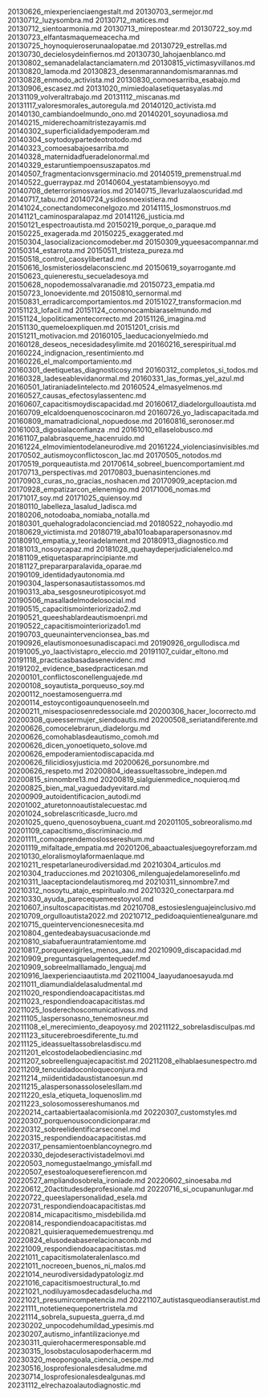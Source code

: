 20130626_miexperienciaengestalt.md
20130703_sermejor.md
20130712_luzysombra.md
20130712_matices.md
20130712_sientoarmonia.md
20130713_mirepostear.md
20130722_soy.md
20130723_elfantasmaquemeacecha.md
20130725_hoynoquieroserunaalopatae.md
20130729_estrellas.md
20130730_decielosydeinfiernos.md
20130730_lahojaenblanco.md
20130802_semanadelalactanciamatern.md
20130815_victimasyvillanos.md
20130820_lamoda.md
20130823_desenmarannandomismarannas.md
20130828_enmodo_activista.md
20130830_comoesarriba_esabajo.md
20130906_escasez.md
20131020_mimiedoalasetiquetasyalas.md
20131109_volveraltrabajo.md
20131112_miscanas.md
20131117_valoresmorales_autoregula.md
20140120_activista.md
20140130_cambiandoelmundo_ono.md
20140201_soyunadiosa.md
20140215_miderechoamitristezayamis.md
20140302_superficialidadyempoderam.md
20140304_soytodoypartedeotrotodo.md
20140323_comoesabajoesarriba.md
20140328_maternidadfueradelonormal.md
20140329_estaruntiempoensuszapatos.md
20140507_fragmentacionvsgerminacio.md
20140519_premenstrual.md
20140522_guerraypaz.md
20140604_yestatambiensoyyo.md
20140708_deterrorismosvarios.md
20140715_llevarluzalaoscuridad.md
20140717_tabu.md
20140724_ysidiosnoexistiera.md
20141024_conectandomeconelgozo.md
20141115_losmonstruos.md
20141121_caminosparalapaz.md
20141126_justicia.md
20150121_espectroautista.md
20150219_porque_o_paraque.md
20150225_exagerada.md
20150225_exaggerated.md
20150304_lasocializacioncomodeber.md
20150309_yqueesacompannar.md
20150314_estarrota.md
20150511_tristeza_pureza.md
20150518_control_caosylibertad.md
20150616_losmisteriosdelaconscienc.md
20150619_soyarrogante.md
20150623_quienerestu_secueladesoya.md
20150628_nopodemossalvaranadie.md
20150723_empatia.md
20150723_lonoevidente.md
20150810_sernormal.md
20150831_erradicarcomportamientos.md
20151027_transformacion.md
20151123_lofacil.md
20151124_comonocambiaraselmundo.md
20151124_lopoliticamentecorrecto.md
20151126_imagina.md
20151130_quemeloexpliquen.md
20151201_crisis.md
20151211_motivacion.md
20160105_laeducacionyelmiedo.md
20160128_deseos_necesidadesylimite.md
20160216_serespiritual.md
20160224_indignacion_resentimiento.md
20160226_el_malcomportamiento.md
20160301_deetiquetas_diagnosticosy.md
20160312_completos_si_todos.md
20160328_ladeseablevidanormal.md
20160331_las_formas_yel_azul.md
20160501_latiraniadelintelecto.md
20160524_elmasyelmenos.md
20160527_causas_efectosylassentenc.md
20160607_capacitismoydiscapacidad.md
20160617_diadelorgulloautista.md
20160709_elcaldoenquenoscocinaron.md
20160726_yo_ladiscapacitada.md
20160809_mamatradicional_nopuedose.md
20160816_seronoser.md
20161003_digosialaconfianza .md
20161010_ellaselobusco.md
20161107_palabrasqueme_hacenruido.md
20161224_elmovimientodelaneurodive.md
20161224_violenciasinvisibles.md
20170502_autismoyconflictoscon_lac.md
20170505_notodos.md
20170519_porqueautista.md
20170614_sobreel_buencomportamient.md
20170713_perspectivas.md
20170803_buenasintenciones.md
20170903_curas_no_gracias_noshacen.md
20170909_aceptacion.md
20170928_empatizarcon_elenemigo.md
20171006_nomas.md
20171017_soy.md
20171025_quiensoy.md
20180110_labelleza_lasalud_ladisca.md
20180206_notodoaba_nomiaba_notalla.md
20180301_quehalogradolaconcienciad.md
20180522_nohayodio.md
20180629_victimista.md
20180719_aba101oabaparapersonasnov.md
20180910_empatia_y_teoriadelament.md
20180913_diagnostico.md
20181013_nosoycapaz.md
20181028_quehaydeperjudicialenelco.md
20181109_etiquetasparaprincipiante.md
20181127_prepararparalavida_oparae.md
20190109_identidadyautonomia.md
20190304_laspersonasautistassomos.md
20190313_aba_sesgosneurotipicosyot.md
20190506_masalladelmodelosocial.md
20190515_capacitismointeriorizado2.md
20190521_queeshablardeautismoenpri.md
20190522_capacitismointeriorizado1.md
20190703_queunaintervencionsea_bas.md
20190926_elautismonoesunadiscapaci.md
20190926_orgullodisca.md
20191005_yo_laactivistapro_eleccio.md
20191107_cuidar_eltono.md
20191118_practicasbasadasenevidenc.md
20191202_evidence_basedpracticesan.md
20200101_conflictosconellenguajede.md
20200108_soyautista_porqueuso_soy.md
20200112_noestamosenguerra.md
20200114_estoycontigoaunquenoseeln.md
20200211_misespaciosenredessociale.md
20200306_hacer_locorrecto.md
20200308_queessermujer_siendoautis.md
20200508_seriatandiferente.md
20200626_comocelebrarun_diadelorgu.md
20200626_comohablasdeautismo_comoh.md
20200626_dicen_yonoetiqueto_solove.md
20200626_empoderamientodiscapacida.md
20200626_filicidiosyjusticia.md
20200626_porsunombre.md
20200626_respeto.md
20200804_ideassueltassobre_indepen.md
20200815_sinnombre13.md
20200819_sialguienmedice_noquieroq.md
20200825_bien_mal_vaguedadyevitard.md
20200909_autoidentificacion_autodi.md
20201002_aturetonnoautistalecuestac.md
20201024_sobrelascriticasde_lucro.md
20201025_queno_quenosoybuena_cuant.md
20201105_sobreoralismo.md
20201109_capacitismo_discriminacio.md
20201111_comoaprendemoslossereshum.md
20201119_mifaltade_empatia.md
20201206_abaactualesjuegoyreforzam.md
20210130_eloralismoylaformaenlaque.md
20210211_respetarlaneurodiversidad.md
20210304_articulos.md
20210304_traducciones.md
20210306_milenguajedelamoreselinfo.md
20210311_laaceptaciondelautismoreq.md
20210311_sinnombre7.md
20210312_nosoytu_atajo_espiritualo.md
20210320_conectarpara.md
20210330_ayuda_parecequemeestoyvol.md
20210607_insultoscapacitistas.md
20210708_estosieslenguajeinclusivo.md
20210709_orgulloautista2022.md
20210712_pedidoaquientienealgunare.md
20210715_queintervencionesnecesita.md
20210804_gentedeabaysuacusacionde.md
20210810_siabafuerauntratamientome.md
20210817_porqueexigirles_menos_aau.md
20210909_discapacidad.md
20210909_preguntasquelagentequedef.md
20210909_sobreelmalllamado_lenguaj.md
20210916_laexperienciaautista.md
20211004_laayudanoesayuda.md
20211011_diamundialdelasaludmental.md
20211020_respondiendoacapacitistas.md
20211023_respondiendoacapacitistas.md
20211025_losderechoscomunicativoss.md
20211105_laspersonasno_tenemosneur.md
20211108_el_merecimiento_deapoyosy.md
20211122_sobrelasdisculpas.md
20211123_situcerebroesdiferente_tu.md
20211125_ideassueltassobrelasdiscu.md
20211201_elcostodelaobedienciasinc.md
20211207_sobreellenguajecapacitist.md
20211208_elhablaesunespectro.md
20211209_tencuidadoconloqueconjura.md
20211214_miidentidadaustistanoesun.md
20211215_alaspersonassoloselesllam.md
20211220_esla_etiqueta_loquenoslim.md
20211223_solosomossereshumanos.md
20220214_cartaabiertaalacomisionla.md
20220307_customstyles.md
20220307_porquenousocondicionparar.md
20220312_sobreelidentificarseconel.md
20220315_respondiendoacapacitistas.md
20220317_pensamientoenblancoynegro.md
20220330_dejodeseractivistadelmovi.md
20220503_nomegustaelmango_ymisfall.md
20220507_esestoaloqueserefierencon.md
20220527_ampliandosobrela_ironiade.md
20220602_sinoesaba.md
20220612_20actitudesdeprofesionale.md
20220716_si_ocupanunlugar.md
20220722_queeslapersonalidad_esela.md
20220731_respondiendoacapacitistas.md
20220814_micapacitismo_misdebilida.md
20220814_respondiendoacapacitistas.md
20220821_quisieraquemedemuestrenqu.md
20220824_elusodeabaserelacionaconb.md
20221009_respondiendoacapacitistas.md
20221011_capacitismolateralenlasco.md
20221011_nocreoen_buenos_ni_malos.md
20221014_neurodiversidadypatologiz.md
20221016_capacitismoestructural_to.md
20221021_nodiluyamosdecadasdelucha.md
20221021_presumircompetencia.md
20221107_autistasqueodianserautist.md
20221111_notetienequeponertristela.md
20221114_sobrela_supuesta_guerra_d.md
20230202_unpocodehumildad_ypesimis.md
20230207_autismo_infantilizacionye.md
20230311_quierohacermeresponsable.md
20230315_losobstaculosapoderhacerm.md
20230320_meopongoala_ciencia_oespe.md
20230516_losprofesionalesdesaludme.md
20230714_losprofesionalesdealgunas.md
20231112_elrechazoalautodiagnostic.md
